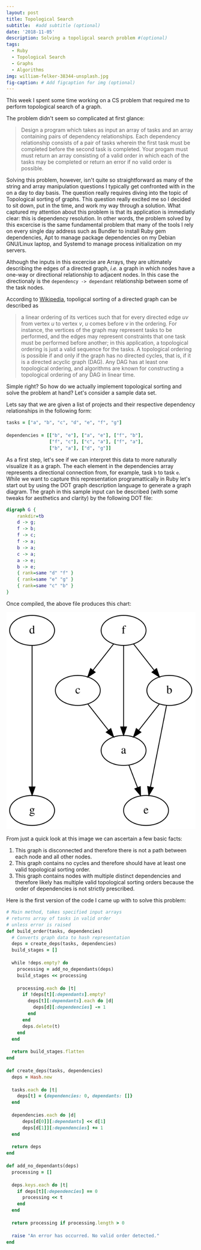 ```yaml
---
layout: post
title: Topological Search
subtitle:  #add subtitle (optional)
date: '2018-11-05'
description: Solving a topoligcal search problem #(optional)
tags:
  - Ruby
  - Topological Search
  - Graphs
  - Algorithms
img: william-felker-38344-unsplash.jpg
fig-caption: # Add figcaption for img (optional)
---
```

This week I spent some time working on a CS problem that required me to perform topological search of a graph.
<!-- more -->
The problem didn't seem so complicated at first glance:

> Design a program which takes as input an array of tasks and an array containing pairs of dependency relationships. Each dependency relationship consists of a pair of tasks wherein the first task must be completed before the second task is completed. Your progam must must return an array consisting of a valid order in which each of the tasks may be completed or return an error if no valid order is possible.

Solving this problem, however, isn't quite so straightforward as many of the string and array manipulation questions I typically get confronted with in the on a day to day basis. The question really requires diving into the topic of Topological sorting of graphs. This question really excited me so I decided to sit down, put in the time, and work my way through a solution.
What captured my attention about this problem is that its application is immediatly clear: this is dependency resolution. In other words, the problem solved by this excercise is the same fundamental problem that many of the tools I rely on every single day address such as Bundler to install Ruby gem dependencies, Apt to manage package dependencies on my Debian GNU/Linux laptop, and Systemd to manage process initialization on my servers.

Although the inputs in this excercise are Arrays, they are ultimately describing the edges of a directed graph, *i.e.* a graph in which nodes have a one-way or directional relationship to adjacent nodes. In this case the directionaly is the `dependency -> dependant` relationship between some of the task nodes.

According to [Wikipedia](https://en.wikipedia.org/wiki/Topological_sorting), topoligcal sorting of a directed graph can be described as

>a linear ordering of its vertices such that for every directed edge *uv* from vertex *u* to vertex *v*, *u* comes before *v* in the ordering. For instance, the vertices of the graph may represent tasks to be performed, and the edges may represent constraints that one task must be performed before another; in this application, a topological ordering is just a valid sequence for the tasks. A topological ordering is possible if and only if the graph has no directed cycles, that is, if it is a directed acyclic graph (DAG). Any DAG has at least one topological ordering, and algorithms are known for constructing a topological ordering of any DAG in linear time.

Simple right? So how do we actually implement topological sorting and solve the problem at hand? Let's consider a sample data set.

Lets say that we are given a list of projects and their respective dependency relationships in the following form:

```ruby
tasks = ["a", "b", "c", "d", "e", "f", "g"]

dependencies = [["b", "e"], ["a", "e"], ["f", "b"],
                ["f", "c"], ["c", "a"], ["f", "a"],
                ["b", "a"], ["d", "g"]]
```

As a first step, let's see if we can interpret this data to more naturally visualize it as a graph. The each element in the dependencies array represents a directional connection from, for example, task `b` to task `e`. While we want to capture this representation programattically in Ruby let's start out by using the DOT graph description language to generate a graph diagram. The graph in this sample input can be described (with some tweaks for aesthetics and clarity) by the following DOT file:

```dot
digraph G {
	rankdir=tb
	d -> g;
	f -> b;
	f -> c;
	f -> a;
	b -> a;
	c -> a;
	a -> e;
	b -> e;
	{ rank=same "d" "f" }
	{ rank=same "e" "g" }
	{ rank=same "c" "b" }
}
```

Once compiled, the above file produces this chart:

![chart of sample input](/assets/img/topologicalsort.svg)

From just a quick look at this image we can ascertain a few basic facts:

 1. This graph is disconnected and therefore there is not a path between each node and all other nodes.
 2. This graph contains no cycles and therefore should have at least one valid topological sorting order.
 3. This graph contains nodes with multiple distinct dependencies and therefore likely has multiple valid topological sorting orders because the order of dependencies is not strictly prescribed.

 Here is the first version of the code I came up with to solve this problem:

```ruby
# Main method, takes specified input arrays
# returns array of tasks in valid order
# unless error is raised
def build_order(tasks, dependencies)
  # Converts graph data to hash representation
  deps = create_deps(tasks, dependencies)
  build_stages = []

  while !deps.empty? do
    processing = add_no_dependants(deps)
    build_stages << processing

    processing.each do |t|
      if !deps[t][:dependants].empty?
        deps[t][:dependants].each do |d|
          deps[d][:dependencies] -= 1
        end
      end
      deps.delete(t)
    end
  end

  return build_stages.flatten
end

def create_deps(tasks, dependencies)
  deps = Hash.new

  tasks.each do |t|
    deps[t] = {dependencies: 0, dependants: []}
  end

  dependencies.each do |d|
      deps[d[0]][:dependants] << d[1]
      deps[d[1]][:dependencies] += 1
  end

  return deps
end

def add_no_dependants(deps)
  processing = []

  deps.keys.each do |t|
    if deps[t][:dependencies] == 0
      processing << t
    end
  end

  return processing if processing.length > 0

  raise "An error has occurred. No valid order detected."
end
```

